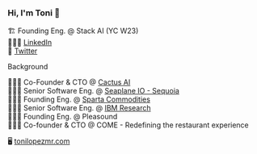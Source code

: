 ### Hi, I'm Toni 👋

🏗️ Founding Eng. @ Stack AI (YC W23)  
👨🏼‍💼 [LinkedIn](https://www.linkedin.com/in/tonilopezmr)  
💬 [Twitter](https://github.com/tonilopezmr)

Background

👨🏼‍💻 Co-Founder & CTO        @ [Cactus AI](https://www.trycactus.com/)  
👨🏼‍💻 Senior Software Eng.    @ [Seaplane IO - Sequoia](https://www.crunchbase.com/organization/seaplane-io)  
👨🏼‍💻 Founding Eng.           @ [Sparta Commodities](https://www.spartacommodities.com/)  
👨🏼‍💻 Senior Software Eng.    @ [IBM Research](https://research.ibm.com/)  
👨🏼‍💻 Founding Eng.           @ Pleasound  
👨🏼‍💻 Co-founder & CTO        @ COME - Redefining the restaurant experience

🖥️ [tonilopezmr.com](https://www.tonilopezmr.com/)
